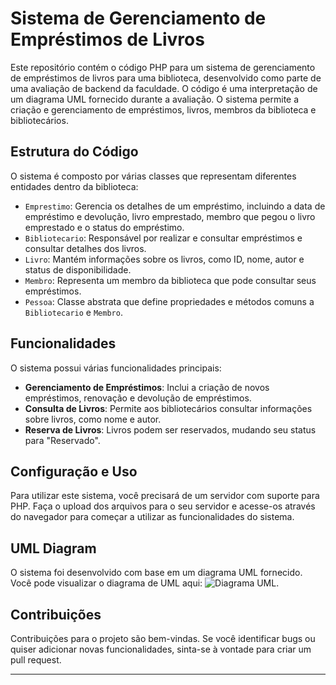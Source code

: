 # Sistema de Gerenciamento de Empréstimos de Livros

Este repositório contém o código PHP para um sistema de gerenciamento de empréstimos de livros para uma biblioteca, desenvolvido como parte de uma avaliação de backend da faculdade. O código é uma interpretação de um diagrama UML fornecido durante a avaliação. O sistema permite a criação e gerenciamento de empréstimos, livros, membros da biblioteca e bibliotecários.

## Estrutura do Código

O sistema é composto por várias classes que representam diferentes entidades dentro da biblioteca:

- `Emprestimo`: Gerencia os detalhes de um empréstimo, incluindo a data de empréstimo e devolução, livro emprestado, membro que pegou o livro emprestado e o status do empréstimo.
- `Bibliotecario`: Responsável por realizar e consultar empréstimos e consultar detalhes dos livros.
- `Livro`: Mantém informações sobre os livros, como ID, nome, autor e status de disponibilidade.
- `Membro`: Representa um membro da biblioteca que pode consultar seus empréstimos.
- `Pessoa`: Classe abstrata que define propriedades e métodos comuns a `Bibliotecario` e `Membro`.

## Funcionalidades

O sistema possui várias funcionalidades principais:

- **Gerenciamento de Empréstimos**: Inclui a criação de novos empréstimos, renovação e devolução de empréstimos.
- **Consulta de Livros**: Permite aos bibliotecários consultar informações sobre livros, como nome e autor.
- **Reserva de Livros**: Livros podem ser reservados, mudando seu status para "Reservado".

## Configuração e Uso

Para utilizar este sistema, você precisará de um servidor com suporte para PHP. Faça o upload dos arquivos para o seu servidor e acesse-os através do navegador para começar a utilizar as funcionalidades do sistema.

## UML Diagram

O sistema foi desenvolvido com base em um diagrama UML fornecido. Você pode visualizar o diagrama de UML aqui: 
![Diagrama UML](./Imagem%20do%20WhatsApp%20de%202024-04-23%20à(s)%2018.41.24_57aabfd6.jpg).

## Contribuições

Contribuições para o projeto são bem-vindas. Se você identificar bugs ou quiser adicionar novas funcionalidades, sinta-se à vontade para criar um pull request.

---
